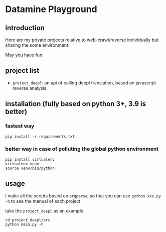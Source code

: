 # Datamine Playground

## introduction

Here are my private projects relative to web-crawl/reverse individually but sharing the some environment.

May you have fun.

## project list

- `project_deepl`: an api of calling deepl translation, based on javascript reverse analysis

## installation (fully based on python 3+, 3.9 is better)

### fastest way

```shell
pip install -r requirements.txt
```

### better way in case of polluting the global python environment

```shell
pip install virtualenv
virtualenv venv
source venv/bin/python
```

## usage

I make all the scripts based on `argparse`, so that you can use `python xxx.py -h` to see the manual of each project.

take the `project_deepl` as an example:

```shell
cd project_deepl/src
python main.py -h
```